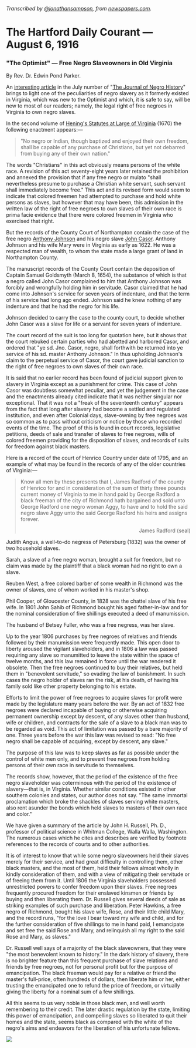 _Transcribed by [@jonathansampson][twitter], from [newspapers.com][source]._

# The Hartford Daily Courant — August 6, 1916

### "The Optimist" — Free Negro Slaveowners in Old Virginia

By Rev. Dr. Edwin Pond Parker.

An [interesting article](pdfs/Colored-Freemen-As-Slave-Owners-In-Virginia.pdf) in the July number of "[The Journal of Negro History](https://www.jstor.org/journal/jnegrohistory)" brings to light one of the peculiarities of negro slavery as it formerly existed in Virginia, which was new to the Optimist and which, it is safe to say, will be new to most of our readers; namely, the legal right of free negroes in Virginia to own negro slaves.

In the second volume of [Hening's Statutes at Large of Virginia](https://books.google.com/books?id=SkIVAAAAYAAJ&pg=PA281#v=onepage&q&f=false) (1670) the following enactment appears:—

> "No negro or Indian, though baptized and enjoyed their own freedom, shall be capable of any purchase of Christians, but yet not debarred from buying any of their own nation."

The words "Christians" in this act obviously means persons of the white race. A revision of this act seventy-eight years later retained the prohibition and annexed the provision that if any free negro or mulato "shall nevertheless presume to purchase a Christian white servant, such servant shall immediately become free." This act and its revised form would seem to indicate that colored freemen had attempted to purchase and hold white persons as slaves, but however that may have been, this admission in the written law of the right of free negroes to own slaves of their own race is prima facie evidence that there were colored freemen in Virginia who exercised that right.

But the records of the County Court of Northampton contain the case of the free negro [Anthony Johnson](https://en.wikipedia.org/wiki/Anthony_Johnson_(colonist)) and his negro slave [John Casor](https://en.wikipedia.org/wiki/Anthony_Johnson_(colonist)#Casor_lawsuit). Anthony Johnson and his wife Mary were in Virginia as early as 1622. He was a respected man of wealth, to whom the state made a large grant of land in Northampton County.

The manuscript records of the County Court contain the deposition of Captain Samuel Goldsmyth (March 8, 1654), the substance of which is that a negro called John Casor complained to him that Anthony Johnson was forcibly and wrongfully holding him in servitude. Casor claimed that he had come into Johnson's service for seven years of indenture, and that the term of his service had long ago ended. Johnson said he knew nothing of any indenture and that he had the negro for his life.

Johnson decided to carry the case to the county court, to decide whether John Casor was a slave for life or a servant for seven years of indenture.

The court record of the suit is too long for quotation here, but it shows that the court rebuked certain parties who had abetted and harbored Casor, and ordered that "ye sd. Jno. Casor, negro, shall forthwith be returned into ye service of his sd. master Anthony Johnson." In thus upholding Johnson's claim to the perpetual service of Casor, the court gave judicial sanction to the right of free negroes to own slaves of their own race.

It is said that no earlier record has been found of judicial support given to slavery in Virginia except as a punishment for crime. This case of John Casor was doubtless somewhat peculiar, and yet the judgement in the case and the enactments already cited indicate that it was neither singular nor exceptional. That it was not a "freak of the seventeenth century" appears from the fact that long after slavery had become a settled and regulated institution, and even after Colonial days, slave-owning by free negroes was so common as to pass without criticism or notice by those who recorded events of the time. The proof of this is found in court records, legislative petitions, deeds of sale and transfer of slaves to free negroes, wills of colored freemen providing for the disposition of slaves, and records of suits for freedom against black masters.

Here is a record of the court of Henrico Country under date of 1795, and an example of what may be found in the records of any of the older countries of Virginia:—

<blockquote>Know all men by these presents that I, James Radford of the county of Henrico for and in consideration of the sum of thirty three pounds current money of Virginia to me in hand paid by George Radford a black freeman of the city of Richmond hath bargained and sold unto George Radford one negro woman Aggy, to have and to hold the said negro slave Aggy unto the said George Radford his heirs and assigns forever.
<p align="right">James Radford (seal)</p>
</blockquote>

Judith Angus, a well-to-do negress of Petersburg (1832) was the owner of two household slaves.

Sarah, a slave of a free negro woman, brought a suit for freedom, but no claim was made by the plaintiff that a black woman had no right to own a slave.

Reuben West, a free colored barber of some wealth in Richmond was the owner of slaves, one of whom worked in his master's shop.

Phil Cooper, of Gloucester County, in 1828 was the chattel slave of his free wife. In 1801 John Sahib of Richmond bought his aged father-in-law and for the nominal consideration of five shillings executed a deed of manumission.

The husband of Betsey Fuller, who was a free negress, was her slave.

Up to the year 1806 purchases by free negroes of relatives and friends followed by their manumission were frequently made. This open door to liberty aroused the vigilant slaveholders, and in 1806 a law was passed requiring any slave so manumitted to leave the state within the space of twelve months, and this law remained in force until the war rendered it obsolete. Then the free negroes continued to buy their relatives, but held them in "benevolent servitude," so evading the law of banishment. In such cases the negro holder of slaves ran the risk, at his death, of having his family sold like other property belonging to his estate.

Efforts to limit the power of free negroes to acquire slaves for profit were made by the legislature many years before the war. By an act of 1832 free negroes were declared incapable of buying or otherwise acquiring permanent ownership except by descent, of any slaves other than husband, wife or children, and contracts for the sale of a slave to a black man was to be regarded as void. This act of limitation was passed by a bare majority of one. Three years before the war this law was revised to read: "No free negro shall be capable of acquiring, except by descent, any slave."

The purpose of this law was to keep slaves as far as possible under the control of white men only, and to prevent free negroes from holding persons of their own race in servitude to themselves.

The records show, however, that the period of the existence of the free negro slaveholder was coterminous with the period of the existence of slavery—that is, in Virginia. Whether similar conditions existed in other southern colonies and states, our author does not say. "The same immortal proclamation which broke the shackles of slaves serving white masters, also rent asunder the bonds which held slaves to masters of their own race and color."

We have given a summary of the article by John H. Russell, Ph. D., professor of political science in Whitman College, Walla Walla, Washington. The numerous cases which he cites and describes are verified by footnote references to the records of courts and to other authorities.

It is of interest to know that while some negro slaveowners held their slaves merely for their service, and had great difficulty in controlling them, other black masters, and the most of them, held their fellows almost wholly in kindly consideration of them, and with a view of mitigating their servitude or of freeing them from it. Until 1806 the Virginia slaveholders possessed unrestricted powers to confer freedom upon their slaves. Free negroes frequently procured freedom for their enslaved kinsmen or friends by buying and then liberating them. Dr. Russell gives several deeds of sale as striking examples of such purchase and liberation. Peter Hawkins, a free negro of Richmond, bought his slave wife, Rose, and their little child Mary, and the record runs, "for the love I bear toward my wife and child, and for the further consideration of five shillings to me in hand paid, I emancipate and set free the said Rose and Mary, and relinquish all my right to the said Rose and Mary, as slaves."

Dr. Russell well says of a majority of the black slaveowners, that they were "the most benevolent known to history." In the dark history of slavery, there is no brighter feature than this frequent purchase of slave relations and friends by free negroes, not for personal profit but for the purpose of emancipation. The black freeman would pay for a relative or friend the master's full-price, often hundreds of dollars, then liberate him or her, either trusting the emancipated one to refund the price of freedom, or virtually giving the liberty for a nominal sum of a few shillings.

All this seems to us very noble in those black men, and well worth remembering to their credit. The later drastic regulation by the state, limiting this power of emancipation, and compelling slaves so liberated to quit their homes and the state, seems black as compared with the white of the negro's aims and endeavors for the liberation of his unfortunate fellows.

[twitter]: https://twitter.com/jonathansampson
[source]: https://www.newspapers.com/image/369060160/
![](images/Hartford_Courant_Sun__Aug_6__1916_.jpg)